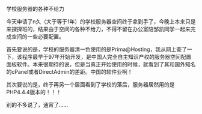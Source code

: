 学校服务器的各种不给力

今天申请了n久（大于等于1年）的学校服务器空间终于拿到手了，今晚上本来只是来探探班的，结果由于空间的各种不给力，不得不留在办公室陪邹凯同学一起来完成空间的一些必要配置。

首先要说的是，学校的服务器清一色使用的是Prima@Hosting，我从网上查了一下，该程序最早于97年开始开发，是中国人完全自主知识产权的服务器空间配置面板软件。本来很期待的说，但是当真正开始使用的时候，就看到了其和国外知名的cPanel或者DirectAdmin的差距。中国的软件业啊！

其次要说的是，终于再另一个层面看到了学校的落后，服务器居然用的是PHP4.4.4版本的！！！

别的不多说了，通宵了……
